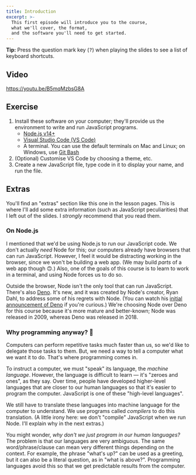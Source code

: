 ```yaml
---
title: Introduction
excerpt: >-
  This first episode will introduce you to the course,
  what we'll cover, the format,
  and the software you'll need to get started.
---
```


<div class="callout callout-info">

**Tip:** Press the question mark key (<kbd class="key">?</kbd>) when playing the slides to see a list of keyboard shortcuts.

</div>

## Video

https://youtu.be/B5mqMzbsG8A

## Exercise

1. Install these software on your computer; they'll provide us the environment to write and run JavaScript programs.
   * [Node.js v14+](https://nodejs.org/en/)
   * [Visual Studio Code (<abbr>VS Code</abbr>)](https://code.visualstudio.com/)
   * A terminal. You can use the default terminals on Mac and Linux; on Windows, use [Git Bash](https://git-scm.com/downloads)
1. (Optional) Customise VS Code by choosing a theme, etc.
1. Create a new JavaScript file, type code in it to display your name, and run the file.


## Extras

You'll find an "extras" section like this one in the lesson pages. This is where I'll add some extra information (such as JavaScript peculiarities) that I left out of the slides. I _strongly_ recommend that you read them.

### On Node.js

I mentioned that we'd be using Node.js to run our JavaScript code. We don't actually _need_ Node for this; our computers already have browsers that can run JavaScript. However, I feel it would be distracting working in the browser, since we won't be building a web app. (We may build _parts_ of a web app though 🙃.) Also, one of the goals of this course is to learn to work in a terminal, and using Node forces us to do so.

Outside the browser, Node isn't the only tool that can run JavaScript. There's also [Deno](https://deno.land/). It's new, and it was created by Node's creator, Ryan Dahl, to address some of his regrets with Node. (You can watch his [initial announcement of Deno](https://youtu.be/M3BM9TB-8yA) if you're curious.) We're choosing Node over Deno for this course because it's more mature and better-known; Node was released in 2009, whereas Deno was released in 2018.

### Why programming anyway? 🤔

Computers can perform repetitive tasks much faster than us, so we'd like to delegate those tasks to them. But, we need a way to tell a computer what we want it to do. That's where programming comes in.

To instruct a computer, we must "speak" its language, the <i>machine language</i>. However, the language is difficult to learn &mdash; it's "zeroes and ones", as they say. Over time, people have developed higher-level languages that are closer to our human languages so that it's easier to program the computer. JavaScript is one of these "high-level languages".

We still have to translate these languages into machine language for the computer to understand. We use programs called <i>compilers</i> to do this translation. (A little irony here: we don't "compile" JavaScript when we run Node. I'll explain why in the next extras.)

You might wonder, <i>why don't we just program in our human languages?</i> The problem is that our languages are very ambiguous. The same word/phrase/clause can mean very different things depending on the context. For example, the phrase "what's up?" can be used as a greeting, but it can also be a literal question, as in "what is above?". Programming languages avoid this so that we get predictable results from the computer.
